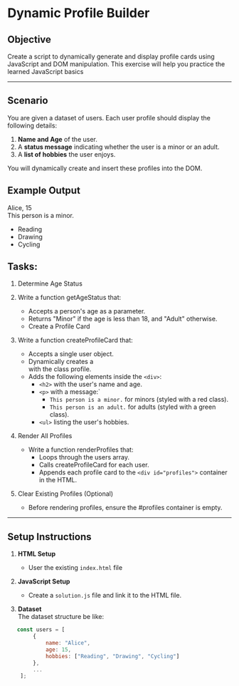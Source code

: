 # **Dynamic Profile Builder**

## **Objective**
Create a script to dynamically generate and display profile cards using JavaScript and DOM manipulation. 
This exercise will help you practice the learned JavaScript basics

---

## **Scenario**
You are given a dataset of users. Each user profile should display the following details:
1. **Name and Age** of the user.
2. A **status message** indicating whether the user is a minor or an adult.
3. A **list of hobbies** the user enjoys.

You will dynamically create and insert these profiles into the DOM.

## Example Output

Alice, 15  
This person is a minor.
- Reading
- Drawing
- Cycling

## Tasks: 
1. Determine Age Status

2. Write a function getAgeStatus that:
   - Accepts a person's age as a parameter.
   - Returns "Minor" if the age is less than 18, and "Adult" otherwise.
   - Create a Profile Card
   
3. Write a function createProfileCard that:
   - Accepts a single user object.
   - Dynamically creates a <div> with the class profile.
   - Adds the following elements inside the `<div>`:
     - `<h2>` with the user's name and age.
     - `<p>` with a message:`
       - `This person is a minor.` for minors (styled with a red class).
       - `This person is an adult.` for adults (styled with a green class).
     - `<ul>` listing the user's hobbies.
       
4. Render All Profiles
   - Write a function renderProfiles that:
     - Loops through the users array.
     - Calls createProfileCard for each user.
     - Appends each profile card to the `<div id="profiles">` container in the HTML.

5. Clear Existing Profiles (Optional)
   - Before rendering profiles, ensure the #profiles container is empty.

---

## **Setup Instructions**

1. **HTML Setup**
    - User the existing `index.html` file

2. **JavaScript Setup**
    - Create a `solution.js` file and link it to the HTML file.

3. **Dataset**  
   The dataset structure be like:
``` javascript
   const users = [
        {
            name: "Alice",
            age: 15,
            hobbies: ["Reading", "Drawing", "Cycling"]
        },
        ...
    ];
```

   
